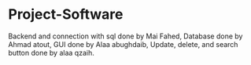 # Project-Software
Backend and connection with sql done by Mai Fahed,
Database done by Ahmad atout,
GUI done by Alaa abughdaib,
Update, delete, and search button done by alaa qzaih.

